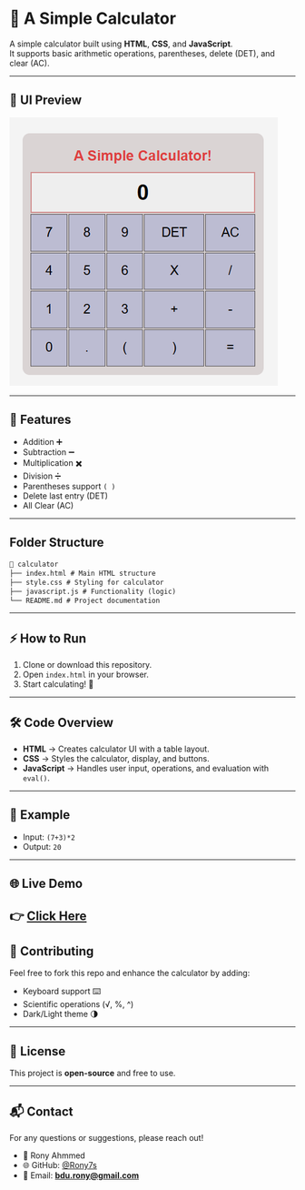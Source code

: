 # 🧮 A Simple Calculator

A simple calculator built using **HTML**, **CSS**, and **JavaScript**.  
It supports basic arithmetic operations, parentheses, delete (DET), and clear (AC).

---

## 📸 UI Preview
![Calculator Preview](./ui.png) 

---

## 🚀 Features
- Addition ➕  
- Subtraction ➖  
- Multiplication ✖️  
- Division ➗  
- Parentheses support `( )`  
- Delete last entry (DET)  
- All Clear (AC)  

---
## Folder Structure

```plaintext
📁 calculator
├── index.html # Main HTML structure
├── style.css # Styling for calculator
├── javascript.js # Functionality (logic)
└── README.md # Project documentation
``` 
---

## ⚡ How to Run
1. Clone or download this repository.  
2. Open `index.html` in your browser.  
3. Start calculating! 🎉  

---

## 🛠️ Code Overview
- **HTML** → Creates calculator UI with a table layout.  
- **CSS** → Styles the calculator, display, and buttons.  
- **JavaScript** → Handles user input, operations, and evaluation with `eval()`.  

---

## 📌 Example
- Input: `(7+3)*2`  
- Output: `20`

---

## 🌐 Live Demo
👉 [Click Here](https://rony7s.github.io/calculator/)
---

## 🤝 Contributing
Feel free to fork this repo and enhance the calculator by adding:  
- Keyboard support ⌨️  
- Scientific operations (√, %, ^)  
- Dark/Light theme 🌗  

---

## 📄 License
This project is **open-source** and free to use.

---

## 📬 Contact
For any questions or suggestions, please reach out!  

- 👤 Rony Ahmmed  
- 🌐 GitHub: [@Rony7s](https://github.com/Rony7s)  
- 📧 Email: **bdu.rony@gmail.com**
